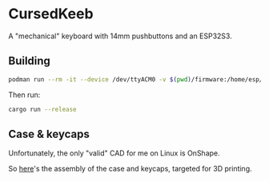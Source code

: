 # CursedKeeb

A "mechanical" keyboard with 14mm pushbuttons and an ESP32S3.

## Building

```bash
podman run --rm -it --device /dev/ttyACM0 -v $(pwd)/firmware:/home/esp/work --userns=keep-id --workdir /home/esp/work espressif/idf-rust:esp32s3_latest
```

Then run:

```bash
cargo run --release
```

## Case & keycaps

Unfortunately, the only "valid" CAD for me on Linux is OnShape.

So [here](https://cad.onshape.com/documents/0845c557513bbe8a62a257c4/w/b7745e471183c45c479d96b2/e/a8a4abefaaf00c58193a5302)'s the assembly of the case and keycaps, targeted for 3D printing.
